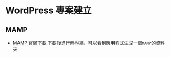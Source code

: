 # WordPress 專案建立

## MAMP
- [MAMP 官網下載](https://www.mamp.info/en/downloads/)
下載後進行解壓縮，可以看到應用程式生成一個`MAMP`的資料夾